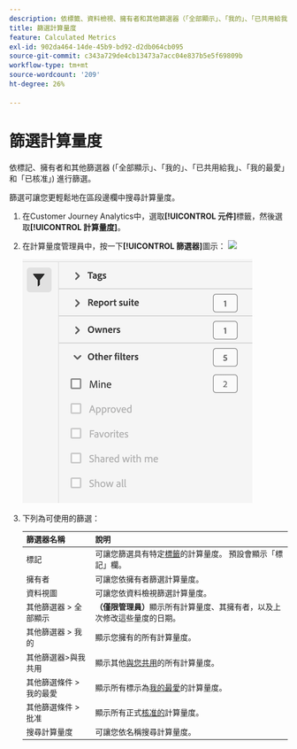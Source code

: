 ```yaml
---
description: 依標籤、資料檢視、擁有者和其他篩選器（「全部顯示」、「我的」、「已共用給我」、「我的最愛」和「已核准」）進行篩選。
title: 篩選計算量度
feature: Calculated Metrics
exl-id: 902da464-14de-45b9-bd92-d2db064cb095
source-git-commit: c343a729de4cb13473a7acc04e837b5e5f69809b
workflow-type: tm+mt
source-wordcount: '209'
ht-degree: 26%

---
```


# 篩選計算量度

依標記、擁有者和其他篩選器 (「全部顯示」、「我的」、「已共用給我」、「我的最愛」和「已核准」) 進行篩選。

篩選可讓您更輕鬆地在區段邊欄中搜尋計算量度。

1. 在Customer Journey Analytics中，選取&#x200B;**[!UICONTROL 元件]**&#x200B;標籤，然後選取&#x200B;**[!UICONTROL 計算量度]**。

1. 在計算量度管理員中，按一下&#x200B;**[!UICONTROL 篩選器]**&#x200B;圖示： ![](https://spectrum.adobe.com/static/icons/workflow_18/Smock_Filter_18_N.svg)

   ![顯示「篩選器」圖示和可用篩選器（例如「標籤」、「報表套裝」和「擁有者」）的計算量度管理員。](assets/filtering.png)

1. 下列為可使用的篩選：

   | 篩選器名稱 | 說明 |
   |---|---|
   | 標記 | 可讓您篩選具有特定[標籤](/help/components/calc-metrics/cm-workflow/cm-tagging.md)的計算量度。 預設會顯示「標記」欄。 |
   | 擁有者 | 可讓您依擁有者篩選計算量度。 |
   | 資料視圖 | 可讓您依資料檢視篩選計算量度。 |
   | 其他篩選器 > 全部顯示 | **（僅限管理員）**&#x200B;顯示所有計算量度、其擁有者，以及上次修改這些量度的日期。 |
   | 其他篩選器 > 我的 | 顯示您擁有的所有計算量度。 |
   | 其他篩選器>與我共用 | 顯示其他[與您共用](/help/components/calc-metrics/cm-workflow/cm-sharing.md)的所有計算量度。 |
   | 其他篩選條件 > 我的最愛 | 顯示所有標示為[我的最愛](/help/components/calc-metrics/cm-workflow/cm-favorite.md)的計算量度。 |
   | 其他篩選條件 > 批准 | 顯示所有正式[核准的](/help/components/calc-metrics/cm-workflow/cm-approving.md)計算量度。 |
   | 搜尋計算量度 | 可讓您依名稱搜尋計算量度。 |
